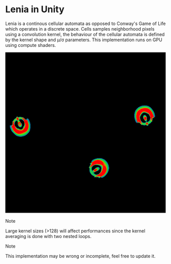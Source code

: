 # Lenia in Unity

Lenia is a continous cellular automata as opposed to Conway's Game of Life which operates in a discrete space.
Cells samples neighborhood pixels using a convolution kernel, the behaviour of the cellular automata is defined by the kernel shape and μ/σ parameters.
This implementation runs on GPU using compute shaders.

![](https://github.com/Shanks1703/Lenia/blob/main/Lenia.gif)

> [!NOTE]
> Large kernel sizes (>128) will affect performances since the kernel averaging is done with two nested loops.

> [!NOTE]
> This implementation may be wrong or incomplete, feel free to update it.
